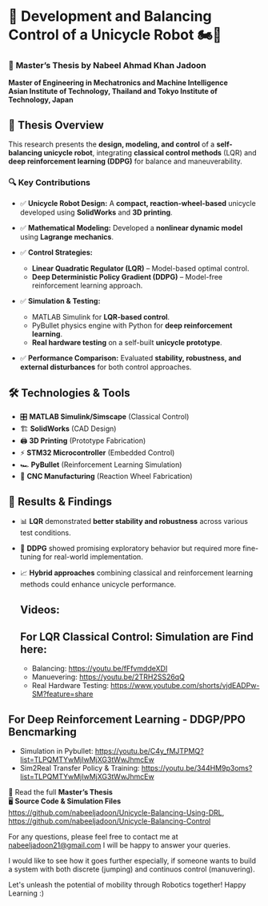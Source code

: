 
# 🚀 **Development and Balancing Control of a Unicycle Robot** 🏍️🤖

### 📜 **Master’s Thesis by Nabeel Ahmad Khan Jadoon**
**Master of Engineering in Mechatronics and Machine Intelligence**  
**Asian Institute of Technology, Thailand and Tokyo Institute of Technology, Japan**

## 📌 **Thesis Overview**
This research presents the **design, modeling, and control** of a **self-balancing unicycle robot**, integrating **classical control methods** (LQR) and **deep reinforcement learning (DDPG)** for balance and maneuverability.

### 🔍 **Key Contributions**
- ✅ **Unicycle Robot Design:** A **compact, reaction-wheel-based** unicycle developed using **SolidWorks** and **3D printing**.
- ✅ **Mathematical Modeling:** Developed a **nonlinear dynamic model** using **Lagrange mechanics**.
- ✅ **Control Strategies:**
  - **Linear Quadratic Regulator (LQR)** – Model-based optimal control.
  - **Deep Deterministic Policy Gradient (DDPG)** – Model-free reinforcement learning approach.
    
- ✅ **Simulation & Testing:**
  - MATLAB Simulink for **LQR-based control**.
  - PyBullet physics engine with Python for **deep reinforcement learning**.
  - **Real hardware testing** on a self-built **unicycle prototype**.
    
- ✅ **Performance Comparison:** Evaluated **stability, robustness, and external disturbances** for both control approaches.

## 🛠 **Technologies & Tools**
- 🎛 **MATLAB Simulink/Simscape** (Classical Control)
- 🏗 **SolidWorks** (CAD Design)
- 🖨 **3D Printing** (Prototype Fabrication)
- ⚡ **STM32 Microcontroller** (Embedded Control)
- 🏎 **PyBullet** (Reinforcement Learning Simulation)
- 🔧 **CNC Manufacturing** (Reaction Wheel Fabrication)

## 🔬 **Results & Findings**
- 📊 **LQR** demonstrated **better stability and robustness** across various test conditions.
- 🤖 **DDPG** showed promising exploratory behavior but required more fine-tuning for real-world implementation.
- 📈 **Hybrid approaches** combining classical and reinforcement learning methods could enhance unicycle performance.

  ## Videos:
  ## For LQR Classical Control: Simulation are Find here:
  -  Balancing: https://youtu.be/fFfvmddeXDI
  -  Manuevering: https://youtu.be/2TRH2SS26qQ
  -  Real Hardware Testing: https://www.youtube.com/shorts/vjdEADPw-SM?feature=share
    
 ## For Deep Reinforcement Learning - DDGP/PPO Bencmarking
 - Simulation in Pybullet: https://youtu.be/C4y_fMJTPMQ?list=TLPQMTYwMjIwMjXG3tWwJhmcEw
 - Sim2Real Transfer Policy & Training: https://youtu.be/344HM9p3oms?list=TLPQMTYwMjIwMjXG3tWwJhmcEw

📄 Read the full **Master’s Thesis**  
🖥 **Source Code & Simulation Files** https://github.com/nabeeljadoon/Unicycle-Balancing-Using-DRL, https://github.com/nabeeljadoon/Unicycle-Balancing-Control

For any questions, please feel free to contact me at nabeeljadoon21@gmail.com I will be happy to answer your queries.

I would like to see how it goes further especially, if someone wants to build a system with both discrete (jumping) and continuos control (manuvering). 

Let's unleash the potential of mobility through Robotics together! Happy Learning :)
